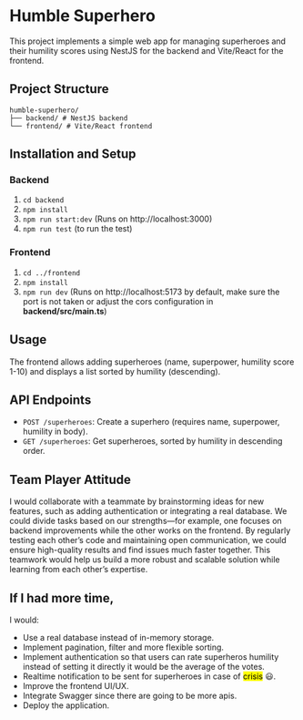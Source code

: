 # Humble Superhero 

This project implements a simple web app for managing superheroes and their humility scores using NestJS for the backend and Vite/React for the frontend.

## Project Structure

```
humble-superhero/
├── backend/ # NestJS backend
└── frontend/ # Vite/React frontend
```

## Installation and Setup

### Backend

1. `cd backend`
2. `npm install`
3. `npm run start:dev` (Runs on http://localhost:3000)
4. `npm run test`(to run the test)

### Frontend

1. `cd ../frontend`
2. `npm install`
3. `npm run dev` (Runs on http://localhost:5173 by default, make sure the port is not taken or adjust the cors configuration in **backend/src/main.ts**)

## Usage

The frontend allows adding superheroes (name, superpower, humility score 1-10) and displays a list sorted by humility (descending).

## API Endpoints

- `POST /superheroes`: Create a superhero (requires name, superpower, humility in body).
- `GET /superheroes`: Get superheroes, sorted by humility in descending order.

## Team Player Attitude

 I would collaborate with a teammate by brainstorming ideas for new features, such as adding authentication or integrating a real database. We could divide tasks based on our strengths—for example, one focuses on backend improvements while the other works on the frontend. By regularly testing each other’s code and maintaining open communication, we could ensure high-quality results and find issues much faster together. This teamwork would help us build a more robust and scalable solution while learning from each other’s expertise.

## If I had more time,

I would:

- Use a real database instead of in-memory storage.
- Implement pagination, filter and more flexible sorting.
- Implement authentication so that users can rate superheros humility instead of setting it directly it would be the average of the votes.
- Realtime notification to be sent for superheroes in case of <mark>crisis</mark> :smiley:.
- Improve the frontend UI/UX.
- Integrate Swagger since there are going to be more apis.
- Deploy the application.
